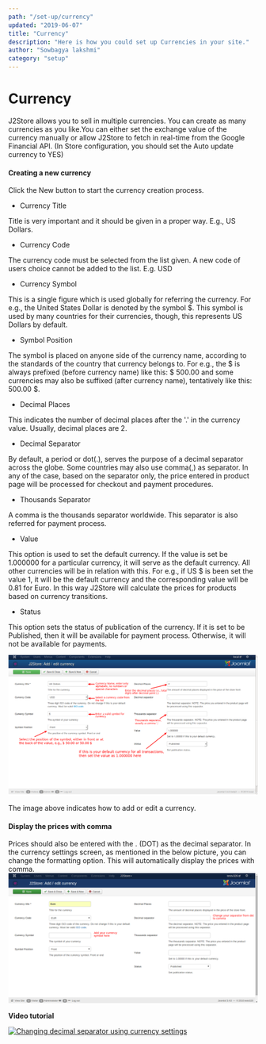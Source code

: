 ```yaml
---
path: "/set-up/currency"
updated: "2019-06-07"
title: "Currency"
description: "Here is how you could set up Currencies in your site."
author: "Sowbagya lakshmi"
category: "setup"
---
```

# Currency
J2Store allows you to sell in multiple currencies. You can create as many currencies as you like.You can either set the exchange value of the currency manually or allow J2Store to fetch in real-time from the Google Financial API. (In Store configuration, you should set the Auto update currency to YES)

#### Creating a new currency

Click the New button to start the currency creation process.

- Currency Title

Title is very important and it should be given in a proper way. E.g., US Dollars.

- Currency Code

The currency code must be selected from the list given. A new code of users choice cannot be added to the list. E.g. USD

- Currency Symbol

This is a single figure which is used globally for referring the currency. For e.g., the United States Dollar is denoted by the symbol $. This symbol is used by many countries for their currencies, though, this represents US Dollars by default.

- Symbol Position

The symbol is placed on anyone side of the currency name, according to the standards of the country that currency belongs to. For e.g., the $ is always prefixed (before currency name) like this: $ 500.00 and some currencies may also be suffixed (after currency name), tentatively like this: 500.00 $.

- Decimal Places

This indicates the number of decimal places after the '.' in the currency value. Usually, decimal places are 2.

- Decimal Separator

By default, a period or dot(.), serves the purpose of a decimal separator across the globe. Some countries may also use comma(,) as separator. In any of the case, based on the separator only, the price entered in product page will be processed for checkout and payment procedures.

- Thousands Separator

A comma is the thousands separator worldwide. This separator is also referred for payment process.

- Value

This option is used to set the default currency. If the value is set be 1.000000 for a particular currency, it will serve as the default currency. All other currencies will be in relation with this. For e.g., if US $ is been set the value 1, it will be the default currency and the corresponding value will be 0.81 for Euro. In this way J2Store will calculate the prices for products based on currency transitions.

- Status

This option sets the status of publication of the currency. If it is set to be Published, then it will be available for payment process. Otherwise, it will not be available for payments.

![Adding a new currency](../../images/set-up/currency/Currency_Add.png)

The image above indicates how to add or edit a currency.

#### Display the prices with comma

Prices should also be entered with the . (DOT) as the decimal separator. In the currency settings screen, as mentioned in the below picture, you can change the formatting option. This will automatically display the prices with comma.
![Displaying prices with comma](../../images/set-up/currency/currency_decimal_separator.png)

**Video tutorial**

[![Changing decimal separator using currency settings](https://img.youtube.com/vi/51J1UkeRu3Y/0.jpg)](https://youtu.be/MXMywDaUErw "Changing decimal separator using currency settings")
